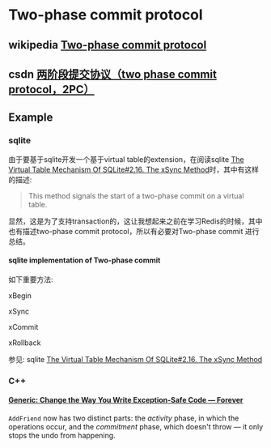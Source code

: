 # Two-phase commit protocol



## wikipedia [Two-phase commit protocol](https://en.wikipedia.org/wiki/Two-phase_commit_protocol)

## csdn [两阶段提交协议（two phase commit protocol，2PC）](https://blog.csdn.net/shenlan211314/article/details/7283948)



## Example

### sqlite

由于要基于sqlite开发一个基于virtual table的extension，在阅读sqlite [The Virtual Table Mechanism Of SQLite#2.16. The xSync Method](https://sqlite.org/vtab.html#the_xsync_method)时，其中有这样的描述:

> This method signals the start of a two-phase commit on a virtual table. 

显然，这是为了支持transaction的，这让我想起来之前在学习Redis的时候，其中也有描述two-phase commit protocol，所以有必要对Two-phase commit 进行总结。



#### sqlite implementation of Two-phase commit 

如下重要方法: 

xBegin 

xSync 

xCommit 

xRollback 

参见: sqlite [The Virtual Table Mechanism Of SQLite#2.16. The xSync Method](https://sqlite.org/vtab.html#the_xsync_method)

### C++

#### [Generic: Change the Way You Write Exception-Safe Code — Forever](https://www.drdobbs.com/cpp/generic-change-the-way-you-write-excepti/184403758)

`AddFriend` now has two distinct parts: the *activity* phase, in which the operations occur, and the *commitment* phase, which doesn't throw — it only stops the undo from happening.